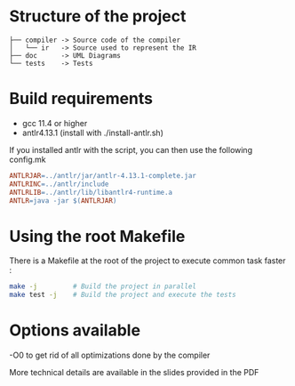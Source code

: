 # Structure of the project

```
├── compiler -> Source code of the compiler
│   └── ir   -> Source used to represent the IR
├── doc      -> UML Diagrams
└── tests    -> Tests
```

# Build requirements

- gcc 11.4 or higher
- antlr4.13.1 (install with ./install-antlr.sh)

If you installed antlr with the script, you can then use the following config.mk
```Makefile
ANTLRJAR=../antlr/jar/antlr-4.13.1-complete.jar
ANTLRINC=../antlr/include
ANTLRLIB=../antlr/lib/libantlr4-runtime.a
ANTLR=java -jar $(ANTLRJAR)
```

# Using the root Makefile

There is a Makefile at the root of the project to execute common task faster :

```bash
make -j         # Build the project in parallel
make test -j    # Build the project and execute the tests
```

# Options available
-O0 to get rid of all optimizations done by the compiler 


More technical details are available in the slides provided in the PDF
